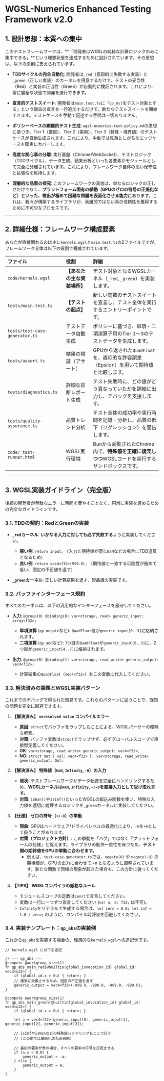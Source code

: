 
# **WGSL-Numerics Enhanced Testing Framework v2.0**

## **1. 設計思想：本質への集中**

このテストフレームワークは、\*\*「開発者はWGSLの純粋な計算ロジックのみに集中できる」\*\*という理想状態を達成するために設計されています。その思想は、以下の原則に支えられています。

  * **TDDサイクルの完全自動化**: 開発者は`_red`（意図的に失敗する実装）と`_green`（正しい実装）のカーネルを用意するだけで、テストの妥当性（Red）と実装の正当性（Green）が自動的に検証されます。これにより、常に健全な状態で開発を進行できます。

  * **宣言的テストスイート**: 開発者は`main.test.ts`に「`qp_mul`をテスト対象とする」という趣旨の宣言を一行追加するだけで、新たなテストスイートを開始できます。テストケースを手動で記述する手間は一切ありません。

  * **ポリシーベースの網羅的テスト生成**: `wgsl-numerics-test-policy.md`の思想に基づき、Tier 1（厳密）、Tier 2（実用）、Tier 3（特殊・境界値）のテストケースが自動生成されます。これにより、手動では見落としがちなエッジケースを確実にカバーします。

  * **高度な関心事の分離**: 実行基盤（Chrome/WebSocket）、テストロジック（TDDサイクル）、データ生成、結果分析といった各要素がモジュールとして完全に分離されています。これにより、フレームワーク自体の高い保守性と拡張性を維持します。

  * **深層的な品質の探究**: このフレームワークの真価は、単なるロジックの正しさだけでなく、**プラットフォーム固有の挙動（GPUのゼロの符号の正規化など）といった、検出が極めて困難な問題を表面化させる能力**にあります。これは、我々が構築するライブラリが、表層的ではない真の信頼性を獲得するために不可欠なプロセスです。

-----

## **2. 詳細仕様：フレームワーク構成要素**

あなたが直接関わるのは主に`kernels.wgsl`と`main.test.ts`の2ファイルですが、フレームワーク全体は以下の役割で構成されています。

| ファイル | 役割 | 詳細 |
| :--- | :--- | :--- |
| `code/kernels.wgsl` | **【あなたの主な実装場所】** | テスト対象となるWGSLカーネル（`_red`, `_green`）を実装します。 |
| `tests/main.test.ts` | **【テストの起点】** | 新しい関数のテストスイートを宣言し、テスト全体を実行するエントリーポイントです。 |
| `tests/test-case-generator.ts` | テストデータ自動生成 | ポリシーに基づき、単項・二項演算子用のTier 1〜3のテストデータを生成します。 |
| `tests/assert.ts` | 結果の検証（アサート） | GPUから返された`QuadFloat`を、適応的な許容誤差（Epsilon）を用いて期待値と比較します。 |
| `tests/diagnostics.ts` | 詳細な診断レポート生成 | テスト失敗時に、どの値がどう異なっていたかを詳細に出力し、デバッグを支援します。 |
| `tests/quality-assurance.ts`| 品質トレンド分析 | テスト全体の成功率や実行時間を記録・分析し、品質の低下（リグレッション）を警告します。 |
| `code/_test-runner.html` | WGSL実行環境 | Bunから起動されたChrome内で、**特殊値を正確に復元しつつ**WGSLコードを実行するサンドボックスです。 |

-----

## **3. WGSL実装ガイドライン（完全版）**

後続の開発者が無駄なエラーに時間を費やすことなく、円滑に実装を進めるための完全なガイドラインです。

### **3.1. TDDの契約：RedとGreenの実装**

  * **`_red`カーネル**: **いかなる入力に対しても必ず失敗する**ように実装してください。

      * **悪い例**: `return input;` （入力と期待値が同じ`NaN`などの場合にTDD違反となるため）
      * **良い例**: `return vec4<f32>(999.0);` （期待値と一致する可能性が極めて低い、固定の不正値を返す）

  * **`_green`カーネル**: 正しい計算結果を返す、製品版の実装です。

### **3.2. バッファインターフェース規約**

すべてのカーネルは、以下の汎用的なインターフェースを厳守してください。

  * **入力**: `@group(0) @binding(0) var<storage, read> generic_input: array<f32>;`

      * **単項演算** (`qp_negate`など): `QuadFloat`値が`generic_input[0..3]`に格納されます。
      * **二項演算** (`qp_add`など): 1つ目の`QuadFloat`が`generic_input[0..3]`に、2つ目が`generic_input[4..7]`に格納されます。

  * **出力**: `@group(0) @binding(1) var<storage, read_write> generic_output: vec4<f32>;`

      * 計算結果の`QuadFloat`（`vec4<f32>`）をこの変数に代入してください。

### **3.3. 解決済みの課題とWGSL実装パターン**

これまでのデバッグで得られた知見です。これらのパターンに従うことで、既知の問題を完全に回避できます。

1.  **【解決済み】 `unresolved value` コンパイルエラー**

      * **原因**: `struct`でバッファをラップしたことによる、WGSLパーサーの曖昧な解釈。
      * **対策**: バッファ変数は`struct`でラップせず、必ずグローバルスコープで直接型定義してください。
      * **OK**: `var<storage, read_write> generic_output: vec4<f32>;`
      * **NG**: `struct Out { val: vec4<f32> }; var<storage, read_write> generic_output: Out;`

2.  **【解決済み】 特殊値（`NaN`, `Infinity`, `-0`）の入力**

      * **現状**: テストフレームワークがデータ転送を完全にハンドリングするため、**WGSLカーネルは`NaN`, `Infinity`, `+/-0`を直接入力として受け取れます。**
      * **対策**: `isNan()`や`isInf()`といったWGSLの組込み関数を使い、特殊な入力値を適切に処理するロジックを`_green`カーネルに実装してください。

3.  **【仕様】 ゼロの符号（`+/-0`）の挙動**

      * **現象**: GPUはハードウェア/ドライバレベルの最適化により、`-0`を`+0`として扱うことがあります。
      * **対策（プロジェクト方針）**: この挙動を「バグ」ではなく「プラットフォームの仕様」と捉えます。ライブラリの動作一貫性を保つため、**テスト側の期待値をGPUの挙動に合わせます。**
          * 例えば、`test-case-generator.ts`では、`negate(0)` や `negate(-0)` の期待値が、GPUの出力に合わせて `+0` となるように調整されています。新たな関数で同様の現象が起きた場合も、この方針に従ってください。

4.  **【TIPS】 WGSLコンパイラの厳格なルール**

      * モジュールスコープの定数は`const`で宣言してください。
      * 変数は一行に一つずつ宣言してください (`var a, b: f32;` は不可)。
      * `Infinity`をリテラルで生成する場合は、`let zero = 0.0; let inf = 1.0 / zero;` のように、コンパイル時評価を回避してください。

### **3.4. 実装テンプレート：`qp_abs`の実装例**

これから`qp_abs`を実装する場合の、理想的な`kernels.wgsl`への追記例です。

```wgsl
// kernels.wgsl に以下を追記

// --- qp_abs ---
@compute @workgroup_size(1)
fn qp_abs_main_red(@builtin(global_invocation_id) global_id: vec3<u32>) {
    if (global_id.x > 0u) { return; }
    // 確実に失敗させるため、固定の不正値を返す
    generic_output = vec4<f32>(-999.0, -999.0, -999.0, -999.0);
}

@compute @workgroup_size(1)
fn qp_abs_main_green(@builtin(global_invocation_id) global_id: vec3<u32>) {
    if (global_id.x > 0u) { return; }

    let a = vec4<f32>(generic_input[0], generic_input[1], generic_input[2], generic_input[3]);

    // isInfやisNanなどの特殊値ハンドリングもここで行う
    // (この例では単純化のため省略)
    
    // 最初の要素が負の場合、すべての要素の符号を反転させる
    if (a.x < 0.0) {
        generic_output = -a;
    } else {
        generic_output = a;
    }
}
```